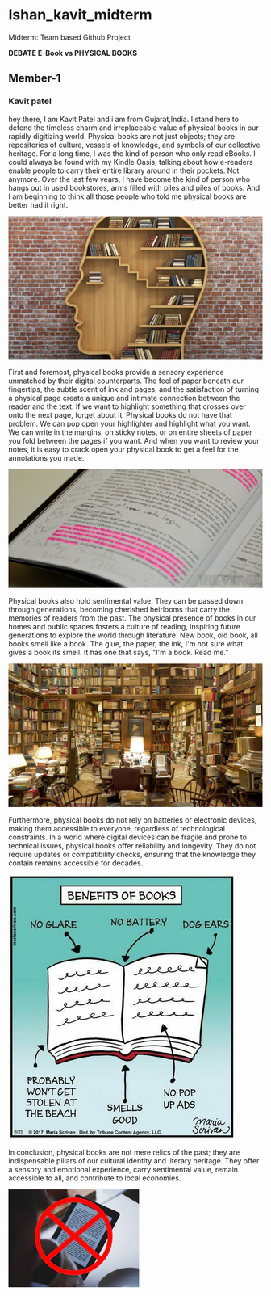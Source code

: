 # Ishan_kavit_midterm
Midterm: Team based Github Project

**DEBATE E-Book vs PHYSICAL BOOKS**
## Member-1
### Kavit patel

hey there, I am Kavit Patel and i am from Gujarat,India. I stand here to defend the timeless charm and irreplaceable value of physical books in our rapidly digitizing world. Physical books are not just objects; they are repositories of culture, vessels of knowledge, and symbols of our collective heritage. For a long time, I was the kind of person who only read eBooks. I could always be found with my Kindle Oasis, talking about how e-readers enable people to carry their entire library around in their pockets. Not anymore. Over the last few years, I have become the kind of person who hangs out in used bookstores, arms filled with piles and piles of books. And I am beginning to think all those people who told me physical books are better had it right.

<img src="images/2.jpg">

First and foremost, physical books provide a sensory experience unmatched by their digital counterparts. The feel of paper beneath our fingertips, the subtle scent of ink and pages, and the satisfaction of turning a physical page create a unique and intimate connection between the reader and the text. If we want to highlight something that crosses over onto the next page, forget about it. Physical books do not have that problem. We can pop open your highlighter and highlight what you want. We can write in the margins, on sticky notes, or on entire sheets of paper you fold between the pages if you want. And when you want to review your notes, it is easy to crack open your physical book to get a feel for the annotations you made.

<img src="images/5.jpg"> 

Physical books also hold sentimental value. They can be passed down through generations, becoming cherished heirlooms that carry the memories of readers from the past. The physical presence of books in our homes and public spaces fosters a culture of reading, inspiring future generations to explore the world through literature. New book, old book, all books smell like a book. The glue, the paper, the ink, I'm not sure what gives a book its smell. It has one that says, "I'm a book. Read me."

<img src="images/4.jpeg">

Furthermore, physical books do not rely on batteries or electronic devices, making them accessible to everyone, regardless of technological constraints. In a world where digital devices can be fragile and prone to technical issues, physical books offer reliability and longevity. They do not require updates or compatibility checks, ensuring that the knowledge they contain remains accessible for decades.

<img src="images/3.jpeg">

In conclusion, physical books are not mere relics of the past; they are indispensable pillars of our cultural identity and literary heritage. They offer a sensory and emotional experience, carry sentimental value, remain accessible to all, and contribute to local economies. 

<img src="images/1.jpeg">